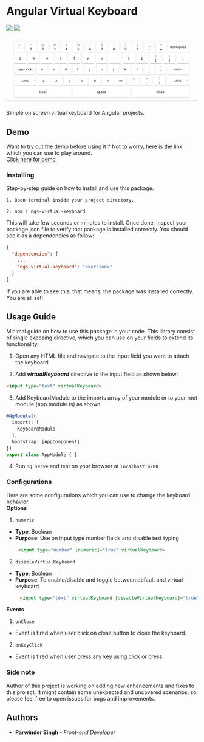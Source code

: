 # Angular Virtual Keyboard
![](https://img.shields.io/badge/build-passing-green)
![](https://img.shields.io/badge/dependencies-upto%20date-yellowgreen)

![](https://raw.githubusercontent.com/parwinder-singh/virtual-keyboard/master/projects/virtual-keyboard-demo/src/assets/keyboard.png "Virtual Keyboard")
<br><br>Simple on screen virtual keyboard for Angular projects.

## Demo

Want to try out the demo before using it ? Not to worry, here is the link which you can use to play around.
<br>
[Click here for demo](https://parwinder-singh.github.io/virtual-keyboard/)

### Installing

Step-by-step guide on how to install and use this package.

```text
1. Open terminal inside your project directory.
```
```text
2. npm i ngs-virtual-keyboard
```

This will take few seconds or minutes to install. Once done, inspect your package.json file to verify that package is installed
correctly. You should see it as a dependencies as follow:
```json
{
  "dependencies": {
    ...
    "ngs-virtual-keyboard": "<version>"
  }
}
```
If you are able to see this, that means, the package was installed correctly. You are all set!

## Usage Guide

Minimal guide on how to use this package in your code. This library consist of single exposing
directive, which you can use on your fields to extend its functionality.

1. Open any HTML file and navigate to the input field you want to attach the keyboard

2. Add _**virtualKeyboard**_ directive to the input field as shown below:
```html
<input type="text" virtualKeyboard>
```
3. Add KeyboardModule to the imports array of your module or to your root module (app.module.ts) as shown.
```typescript
@NgModule({
  imports: [
    KeyboardModule
  ],
  bootstrap: [AppComponent]
})
export class AppModule { }
```
4. Run `ng serve` and test on your browser at `localhost:4200`

### Configurations

Here are some configurations which you can use to change the keyboard behavior.
<br>
**Options**
1. `numeric`
* **Type**: Boolean
* **Purpose**: Use on input type number fields and disable text typing
  ```html
   <input type="number" [numeric]="true" virtualKeyboard>
   ```
2. `disableVirtualKeyboard`
* **Type**: Boolean
* **Purpose**: To enable/disable and toggle between default and virtual keyboard
```html
     <input type="text" virtualKeyboard [disableVirtualKeyboard]="true">
```

**Events**
1. `onClose`
* Event is fired when user click on close button to close the keyboard.
2. `onKeyClick`
* Event is fired when user press any key using click or press

### Side note

Author of this project is working on adding new enhancements and fixes to this project. It might contain some unexpected and
uncovered scenarios, so please feel free to open issues for bugs and improvements.


## Authors
* **Parwinder Singh** - *Front-end Developer*

